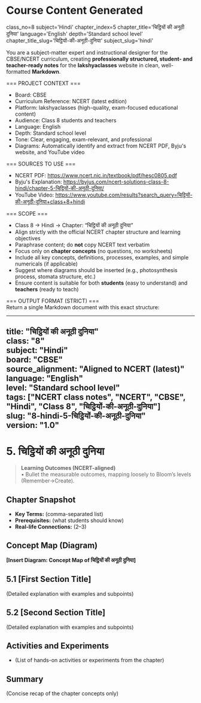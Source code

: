 # Course Content Generated

class_no=8
subject='Hindi'
chapter_index=5
chapter_title='चिट्ठियों की अनूठी दुनिया'
language='English'
depth='Standard school level'
chapter_title_slug='चिट्ठियों-की-अनूठी-दुनिया'
subject_slug='hindi'

You are a subject-matter expert and instructional designer for the CBSE/NCERT curriculum, creating **professionally structured, student- and teacher-ready notes** for the **lakshyaclasses** website in clean, well-formatted **Markdown**.

=== PROJECT CONTEXT ===  
- Board: CBSE  
- Curriculum Reference: NCERT (latest edition)  
- Platform: lakshyaclasses (high-quality, exam-focused educational content)  
- Audience: Class 8 students and teachers  
- Language: English  
- Depth: Standard school level  
- Tone: Clear, engaging, exam-relevant, and professional  
- Diagrams: Automatically identify and extract from NCERT PDF, Byju's website, and YouTube video

=== SOURCES TO USE ===  
- NCERT PDF: https://www.ncert.nic.in/textbook/pdf/hesc0805.pdf  
- Byju's Explanation: https://byjus.com/ncert-solutions-class-8-hindi/chapter-5-चिट्ठियों-की-अनूठी-दुनिया/  
- YouTube Video: https://www.youtube.com/results?search_query=चिट्ठियों-की-अनूठी-दुनिया+class+8+hindi

=== SCOPE ===  
- Class 8 → Hindi → Chapter: “चिट्ठियों की अनूठी दुनिया”  
- Align strictly with the official NCERT chapter structure and learning objectives  
- Paraphrase content; do **not** copy NCERT text verbatim  
- Focus only on **chapter concepts** (no questions, no worksheets)  
- Include all key concepts, definitions, processes, examples, and simple numericals (if applicable)  
- Suggest where diagrams should be inserted (e.g., photosynthesis process, stomata structure, etc.)  
- Ensure content is suitable for both **students** (easy to understand) and **teachers** (ready to teach)

=== OUTPUT FORMAT (STRICT) ===  
Return a single Markdown document with this exact structure:

---
title: "चिट्ठियों की अनूठी दुनिया"  
class: "8"  
subject: "Hindi"  
board: "CBSE"  
source_alignment: "Aligned to NCERT (latest)"  
language: "English"  
level: "Standard school level"  
tags: ["NCERT class notes", "NCERT", "CBSE", "Hindi", "Class 8", "चिट्ठियों-की-अनूठी-दुनिया"]  
slug: "8-hindi-5-चिट्ठियों-की-अनूठी-दुनिया"  
version: "1.0"  
---

# 5. चिट्ठियों की अनूठी दुनिया

> **Learning Outcomes (NCERT-aligned)**  
> • Bullet the measurable outcomes, mapping loosely to Bloom’s levels (Remember→Create).

## Chapter Snapshot  
- **Key Terms:** (comma-separated list)  
- **Prerequisites:** (what students should know)  
- **Real-life Connections:** (2–3)

## Concept Map (Diagram)  
<!-- Diagram will be extracted from sources. Placeholder below. -->  
**[Insert Diagram: Concept Map of चिट्ठियों की अनूठी दुनिया]**

## 5.1 [First Section Title]  
(Detailed explanation with examples and subpoints)

## 5.2 [Second Section Title]  
(Detailed explanation with examples and subpoints)

## Activities and Experiments  
- (List of hands-on activities or experiments from the chapter)

## Summary  
(Concise recap of the chapter concepts only)


<!-- End of Course Content -->